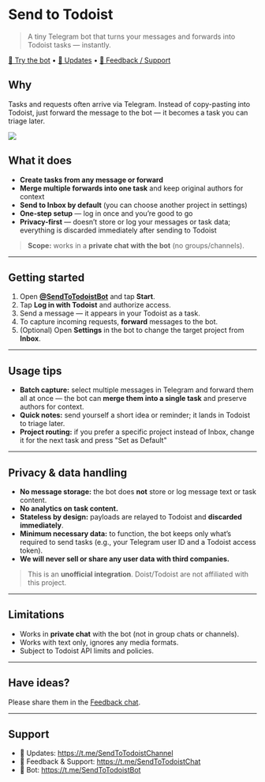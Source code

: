 # Send to Todoist

> A tiny Telegram bot that turns your messages and forwards into Todoist tasks — instantly.

[🤖 Try the bot](https://t.me/SendToTodoistBot) • [📢 Updates](https://t.me/SendToTodoistChannel) • [💬 Feedback / Support](https://t.me/SendToTodoistChat)

## Why
Tasks and requests often arrive via Telegram. Instead of copy-pasting into Todoist, just forward the message to the bot — it becomes a task you can triage later.


<img src="https://github.com/user-attachments/assets/6bbfc7c3-62f1-4dd5-8aa7-ae9e708f67d1" />

## What it does

- **Create tasks from any message or forward**  
- **Merge multiple forwards into one task** and keep original authors for context  
- **Send to Inbox by default** (you can choose another project in settings)  
- **One-step setup** — log in once and you’re good to go  
- **Privacy-first** — doesn’t store or log your messages or task data; everything is discarded immediately after sending to Todoist

> **Scope:** works in a **private chat with the bot** (no groups/channels).

---

## Getting started

1. Open **[@SendToTodoistBot](https://t.me/SendToTodoistBot)** and tap **Start**.  
2. Tap **Log in with Todoist** and authorize access.  
3. Send a message — it appears in your Todoist as a task.  
4. To capture incoming requests, **forward** messages to the bot.  
5. (Optional) Open **Settings** in the bot to change the target project from **Inbox**.

---

## Usage tips

- **Batch capture:** select multiple messages in Telegram and forward them all at once — the bot can **merge them into a single task** and preserve authors for context.  
- **Quick notes:** send yourself a short idea or reminder; it lands in Todoist to triage later.  
- **Project routing:** if you prefer a specific project instead of Inbox, change it for the next task and press "Set as Default"

---

## Privacy & data handling

- **No message storage:** the bot does **not** store or log message text or task content.
- **No analytics on task content.**
- **Stateless by design:** payloads are relayed to Todoist and **discarded immediately**.  
- **Minimum necessary data:** to function, the bot keeps only what’s required to send tasks (e.g., your Telegram user ID and a Todoist access token).
- **We will never sell or share any user data with third companies.**

> This is an **unofficial integration**. Doist/Todoist are not affiliated with this project.

---

## Limitations

- Works in **private chat** with the bot (not in group chats or channels).  
- Works with text only, ignores any media formats.
- Subject to Todoist API limits and policies.

---

## Have ideas?

Please share them in the [Feedback chat](https://t.me/SendToTodoistChat).

---

## Support

- 📢 Updates: https://t.me/SendToTodoistChannel  
- 💬 Feedback & Support: https://t.me/SendToTodoistChat  
- 🤖 Bot: https://t.me/SendToTodoistBot
